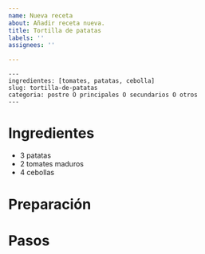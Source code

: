 ```yaml
---
name: Nueva receta
about: Añadir receta nueva.
title: Tortilla de patatas
labels: ''
assignees: ''

---
```


```
---
ingredientes: [tomates, patatas, cebolla]
slug: tortilla-de-patatas
categoria: postre O principales O secundarios O otros
---
````

# Ingredientes
- 3 patatas
- 2 tomates maduros
- 4 cebollas

# Preparación

# Pasos

